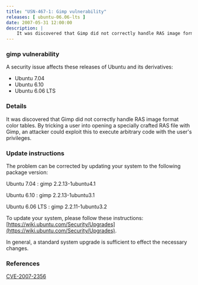 ```yaml
---
title: "USN-467-1: Gimp vulnerability"
releases: [ ubuntu-06.06-lts ]
date: 2007-05-31 12:00:00
description: |
    It was discovered that Gimp did not correctly handle RAS image format color tables.  By tricking a user into opening a specially crafted RAS file with Gimp, an attacker could exploit this to execute arbitrary code with the user&#39;s privileges.
--- 
```

 
### gimp vulnerability

A security issue affects these releases of Ubuntu and its derivatives:

* Ubuntu 7.04
* Ubuntu 6.10
* Ubuntu 6.06 LTS

### Details

It was discovered that Gimp did not correctly handle RAS image format color tables. By tricking a user into opening a specially crafted RAS file with Gimp, an attacker could exploit this to execute arbitrary code with the user&#39;s privileges.

### Update instructions

The problem can be corrected by updating your system to the following package version:

Ubuntu 7.04
 : gimp <span>2.2.13-1ubuntu4.1</span>

Ubuntu 6.10
 : gimp <span>2.2.13-1ubuntu3.1</span>

Ubuntu 6.06 LTS
 : gimp <span>2.2.11-1ubuntu3.2</span>

To update your system, please follow these instructions: [https://wiki.ubuntu.com/Security/Upgrades](https://wiki.ubuntu.com/Security/Upgrades).

In general, a standard system upgrade is sufficient to effect the necessary changes.

### References

 [CVE-2007-2356](http://people.ubuntu.com/~ubuntu-security/cve/CVE-2007-2356)
 
